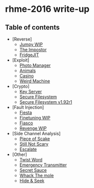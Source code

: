 # rhme-2016 write-up

## Table of contents
 * [Reverse]
   * [Jumpy WIP](Jumpy.md)
   * [The Impostor](TheImpostor.md)
   * [FridgeJIT](FridgeJIT.md)
 * [Exploit]
   * [Photo Manager](PhotoManager.md)
   * [Animals](Animals.md)
   * [Casino](Casino.md)
   * [Weird Machine](WeirdMachine.md)
 * [Crypto]
   * [Key Server](KeyServer.md)
   * [Secure Filesystem](SecureFilesystem.md)
   * [Secure Filesystem v1.92r1](SecureFilesystemV1_92r1.md)
 * [Fault Injection]
   * [Fiesta](Fiesta.md)
   * [Finetuning WIP](Finetuning.md)
   * [Fiasco](Fiasco.md)
   * [Revenge WIP](Revenge.md)
 * [Side Channel Analysis]
   * [Piece of Scake](PieceofSCAke.md)
   * [Still Not Scary](StillNotScary.md)
   * [Escalate](Escalate.md)
 * [Other]
   * [Twist Word](Twistword.md)
   * [Emergency Transmitter](EmergencyTransmitter.md)
   * [Secret Sauce](SecretSauce.md)
   * [Whack The mole](WhackTheMole.md)
   * [Hide & Seek](HideAndSeek.md)
